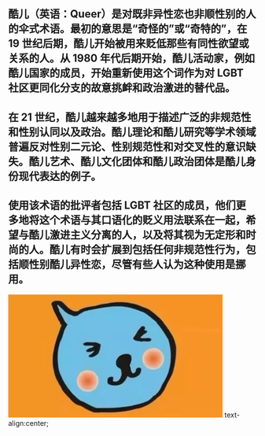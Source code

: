 ## 酷儿（英语：Queer）是对既非异性恋也非顺性别的人的伞式术语。最初的意思是“奇怪的”或“奇特的”，在 19 世纪后期，酷儿开始被用来贬低那些有同性欲望或关系的人。从 1980 年代后期开始，酷儿活动家，例如酷儿国家的成员，开始重新使用这个词作为对 LGBT 社区更同化分支的故意挑衅和政治激进的替代品。

## 在 21 世纪，酷儿越来越多地用于描述广泛的非规范性和性别认同以及政治。酷儿理论和酷儿研究等学术领域普遍反对性别二元论、性别规范性和对交叉性的意识缺失。酷儿艺术、酷儿文化团体和酷儿政治团体是酷儿身份现代表达的例子。

## 使用该术语的批评者包括 LGBT 社区的成员，他们更多地将这个术语与其口语化的贬义用法联系在一起，希望与酷儿激进主义分离的人，以及将其视为无定形和时尚的人。酷儿有时会扩展到包括任何非规范性行为，包括顺性别酷儿异性恋，尽管有些人认为这种使用是挪用。 


![no](https://raw.githubusercontent.com/boliangnie/boliangnie.github.io/master/assets/img/WeChat%20Image_20220607225847.jpg)
text-align:center;
